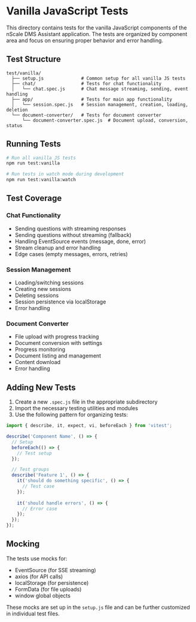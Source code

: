 # Vanilla JavaScript Tests

This directory contains tests for the vanilla JavaScript components of the nScale DMS Assistant application. The tests are organized by component area and focus on ensuring proper behavior and error handling.

## Test Structure

```
test/vanilla/
  ├── setup.js              # Common setup for all vanilla JS tests
  ├── chat/                 # Tests for chat functionality
  │   └── chat.spec.js      # Chat message streaming, sending, event handling
  ├── app/                  # Tests for main app functionality
  │   └── session.spec.js   # Session management, creation, loading, deletion
  └── document-converter/   # Tests for document converter
      └── document-converter.spec.js  # Document upload, conversion, status
```

## Running Tests

```bash
# Run all vanilla JS tests
npm run test:vanilla

# Run tests in watch mode during development
npm run test:vanilla:watch
```

## Test Coverage

### Chat Functionality

- Sending questions with streaming responses
- Sending questions without streaming (fallback)
- Handling EventSource events (message, done, error)
- Stream cleanup and error handling
- Edge cases (empty messages, errors, retries)

### Session Management

- Loading/switching sessions
- Creating new sessions
- Deleting sessions
- Session persistence via localStorage
- Error handling

### Document Converter

- File upload with progress tracking
- Document conversion with settings
- Progress monitoring
- Document listing and management
- Content download
- Error handling

## Adding New Tests

1. Create a new `.spec.js` file in the appropriate subdirectory
2. Import the necessary testing utilities and modules
3. Use the following pattern for organizing tests:

```javascript
import { describe, it, expect, vi, beforeEach } from 'vitest';

describe('Component Name', () => {
  // Setup
  beforeEach(() => {
    // Test setup
  });

  // Test groups
  describe('Feature 1', () => {
    it('should do something specific', () => {
      // Test case
    });
    
    it('should handle errors', () => {
      // Error case
    });
  });
});
```

## Mocking

The tests use mocks for:
- EventSource (for SSE streaming)
- axios (for API calls)
- localStorage (for persistence)
- FormData (for file uploads)
- window global objects

These mocks are set up in the `setup.js` file and can be further customized in individual test files.